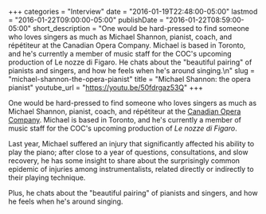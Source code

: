 +++
categories = "Interview"
date = "2016-01-19T22:48:00-05:00"
lastmod = "2016-01-22T09:00:00-05:00"
publishDate = "2016-01-22T08:59:00-05:00"
short_description = "One would be hard-pressed to find someone who loves singers as much as Michael Shannon, pianist, coach, and répétiteur at the Canadian Opera Company. Michael is based in Toronto, and he&#039;s currently a member of music staff for the COC&#039;s upcoming production of Le nozze di Figaro. He chats about the &quot;beautiful pairing&quot; of pianists and singers, and how he feels when he&#039;s around singing.\n"
slug = "michael-shannon-the-opera-pianist"
title = "Michael Shannon: the opera pianist"
youtube_url = "https://youtu.be/50fdrgaz53Q"
+++

One would be hard-pressed to find someone who loves singers as much as Michael Shannon, pianist, coach, and répétiteur at the [Canadian Opera Company](/scene/companies/canadian-opera-company/). Michael is based in Toronto, and he's currently a member of music staff for the COC's upcoming production of *Le nozze di Figaro*.

Last year, Michael suffered an injury that significantly affected his ability to play the piano; after close to a year of questions, consultations, and slow recovery, he has some insight to share about the surprisingly common epidemic of injuries among instrumentalists, related directly or indirectly to their playing technique. 

Plus, he chats about the "beautiful pairing" of pianists and singers, and how he feels when he's around singing.
